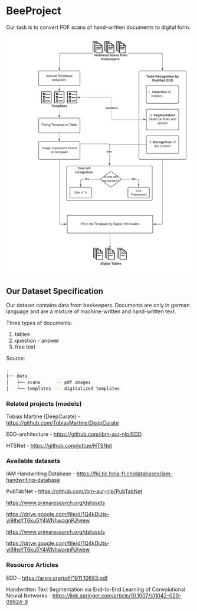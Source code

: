 # BeeProject
Our task is to convert PDF scans of hand-written documents to digital form.

![The Workflow Scheme](/github_img/BeeProject-Diagram.png)

## Our Dataset Specification
Our dataset contains data from beekeepers. Documents are only in german language and are a mixture of machine-written and hand-written text. 

Three types of documents:
1. tables 
2. question - answer 
3. free text

Source: 
```bash
.
├── data
│   ├── scans      -- pdf images
│   └── templates  -- digitalized templates
```

### Related projects (models)
Tobias Martine (DeepCurate) - https://github.com/TobiasMartine/DeepCurate

EDD-architecture - https://github.com/ibm-aur-nlp/EDD

HTSNet - https://github.com/jottue/HTSNet

### Available datasets
IAM Handwriting Database - https://fki.tic.heia-fr.ch/databases/iam-handwriting-database

PubTabNet - https://github.com/ibm-aur-nlp/PubTabNet

https://www.primaresearch.org/datasets

https://drive.google.com/file/d/1Q4kDiJts-yi9IhsYT6ku5Y4WNhwagnPJ/view

https://www.primaresearch.org/datasets

https://drive.google.com/file/d/1Q4kDiJts-yi9IhsYT6ku5Y4WNhwagnPJ/view


### Resource Articles
EDD - https://arxiv.org/pdf/1911.10683.pdf

Handwritten Text Segmentation via End-to-End Learning of Convolutional Neural Networks - https://link.springer.com/article/10.1007/s11042-020-09624-9
